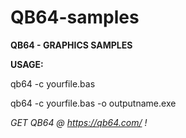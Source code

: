 # QB64-samples

<b>QB64 - GRAPHICS SAMPLES</b>

<b>USAGE:</b>

qb64 -c yourfile.bas

qb64 -c yourfile.bas -o outputname.exe


<i>GET QB64 @ <link>https://qb64.com/</link> !</i>
